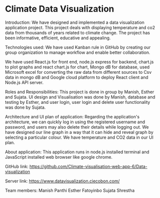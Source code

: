 <h1>Climate Data Visualization</h1>

Introduction:
We have designed and implemented a data visualization application project. This project deals with displaying temperature and co2 data from thousands of years related to climate change. The project has been informative, efficient, educative and appealing. 

 










Technologies used:
We have used Kanban rule in GitHub by creating our group organization to manage workflow and enable better collaboration.
 

We have used React.js for front end, node.js express for backend, chart.js to plot graphs and react chart.js for chart, Mongo dB for database, used Microsoft excel for converting the raw data from different sources to Csv data in mongo dB and Google cloud platform to deploy React client and Node.js API server. 



Roles and Responsibilities:
This project is done in group by Manish, Esther and Sujata. UI design and Visualisation was done by Manish, database and testing by Esther, and user login, user login and delete user functionality was done by Sujata. 


Architecture and UI plan of application:
Regarding the application's architecture, we can quickly log in using the registered username and password, and users may also delete their details while logging out. We have designed our line graph in a way that it can hide and reveal graph by selecting a particular colour. We have temperature and CO2 data in our UI plan.

About application:
This application runs in node.js installed terminal and JavaScript installed web browser like google chrome.

GitHub link: 
 https://github.com/Climate-visualisation-web-app-6/Data-visualization

Server link: https://www.datavisualization.ciecobon.com/

Team members:
Manish Panthi
Esther Fatoyinbo
 Sujata Shrestha

